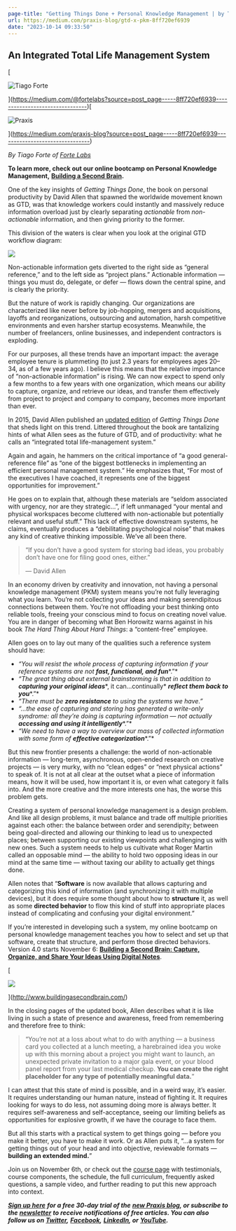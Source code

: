 ```yaml
---
page-title: "Getting Things Done + Personal Knowledge Management | by Tiago Forte | Praxis | Medium"
url: https://medium.com/praxis-blog/gtd-x-pkm-8ff720ef6939
date: "2023-10-14 09:33:50"
---
```

## An Integrated Total Life Management System

[

![Tiago Forte](https://miro.medium.com/v2/resize:fill:50:50/1*6Tx4X0congb4ypXcl5e9tA.jpeg)



](https://medium.com/@fortelabs?source=post_page-----8ff720ef6939--------------------------------)[

![Praxis](https://miro.medium.com/v2/resize:fill:27:27/1*GAQjD2kJeLu4rU2-WUvnJQ.png)



](https://medium.com/praxis-blog?source=post_page-----8ff720ef6939--------------------------------)

*By Tiago Forte of* [*Forte Labs*](http://fortelabs.co/)

**To learn more, check out our online bootcamp on Personal Knowledge Management,** [**Building a Second Brain**](http://www.buildingasecondbrain.com/)**.**

One of the key insights of *Getting Things Done*, the book on personal productivity by David Allen that spawned the worldwide movement known as GTD, was that knowledge workers could instantly and massively reduce information overload just by clearly separating *actionable* from *non-actionable* information, and then giving priority to the former.

This division of the waters is clear when you look at the original GTD workflow diagram:

![](https://miro.medium.com/v2/resize:fit:464/1*m_NoQzueT3sJRyFBrtz3sg.png)

Non-actionable information gets diverted to the right side as “general reference,” and to the left side as “project plans.” Actionable information — things you must do, delegate, or defer — flows down the central spine, and is clearly the priority.

But the nature of work is rapidly changing. Our organizations are characterized like never before by job-hopping, mergers and acquisitions, layoffs and reorganizations, outsourcing and automation, harsh competitive environments and even harsher startup ecosystems. Meanwhile, the number of freelancers, online businesses, and independent contractors is exploding.

For our purposes, all these trends have an important impact: the average employee tenure is plummeting (to just 2.3 years for employees ages 20–34, as of a few years ago). I believe this means that the relative importance of “non-actionable information” is rising. We can now expect to spend only a few months to a few years with one organization, which means our ability to capture, organize, and retrieve our ideas, and transfer them effectively from project to project and company to company, becomes more important than ever.

In 2015, David Allen published an [updated edition](https://www.amazon.com/dp/B00KWG9M2E/ref=dp-kindle-redirect?_encoding=UTF8&btkr=1) of *Getting Things Done* that sheds light on this trend. Littered throughout the book are tantalizing hints of what Allen sees as the future of GTD, and of productivity: what he calls an “integrated total life-management system.”

Again and again, he hammers on the critical importance of “a good general-reference file” as “one of the biggest bottlenecks in implementing an efficient personal management system.” He emphasizes that, “For most of the executives I have coached, it represents one of the biggest opportunities for improvement.”

He goes on to explain that, although these materials are “seldom associated with urgency, nor are they strategic…”, if left unmanaged “your mental and physical workspaces become cluttered with non-actionable but potentially relevant and useful stuff.” This lack of effective downstream systems, he claims, eventually produces a “debilitating psychological noise” that makes any kind of creative thinking impossible. We’ve all been there.

> “If you don’t have a good system for storing bad ideas, you probably don’t have one for filing good ones, either.”
> 
> — David Allen

In an economy driven by creativity and innovation, not having a personal knowledge management (PKM) system means you’re not fully leveraging what you learn. You’re not collecting your ideas and making serendipitous connections between them. You’re not offloading your best thinking onto reliable tools, freeing your conscious mind to focus on creating novel value. You are in danger of becoming what Ben Horowitz warns against in his book *The Hard Thing About Hard Things*: a “content-free” employee.

Allen goes on to lay out many of the qualities such a reference system should have:

-   *“You will resist the whole process of capturing information if your reference systems are not* ***fast, functional, and fun****.”*
-   *“The great thing about external brainstorming is that in addition to* ***capturing your original ideas****, it can…continually* ***reflect them back to you****.”*
-   *“There must be* ***zero resistance*** *to using the systems we have.”*
-   *“…the ease of capturing and storing has generated a write-only syndrome: all they’re doing is capturing information — not actually* ***accessing and using it intelligently****.”*
-   *“We need to have a way to overview our mass of collected information with some form of* ***effective categorization****.”*

But this new frontier presents a challenge: the world of non-actionable information — long-term, asynchronous, open-ended research on creative projects — is very murky, with no “clean edges” or “next physical actions” to speak of. It is not at all clear at the outset what a piece of information means, how it will be used, how important it is, or even what category it falls into. And the more creative and the more interests one has, the worse this problem gets.

Creating a system of personal knowledge management is a design problem. And like all design problems, it must balance and trade off multiple priorities against each other: the balance between order and serendipity; between being goal-directed and allowing our thinking to lead us to unexpected places; between supporting our existing viewpoints and challenging us with new ones. Such a system needs to help us cultivate what Roger Martin called an opposable mind — the ability to hold two opposing ideas in our mind at the same time — without taxing our ability to actually get things done.

Allen notes that “**Software** is now available that allows capturing and categorizing this kind of information (and synchronizing it with multiple devices), but it does require some thought about how to **structure** it, as well as some **directed behavior** to flow this kind of stuff into appropriate places instead of complicating and confusing your digital environment.”

If you’re interested in developing such a system, my online bootcamp on personal knowledge management teaches you how to select and set up that software, create that structure, and perform those directed behaviors. Version 4.0 starts November 6: [**Building a Second Brain: Capture, Organize, and Share Your Ideas Using Digital Notes**](http://www.buildingasecondbrain.com/).

[

![](https://miro.medium.com/v2/resize:fit:788/1*78rJKCQGrhT0wU_Cfzjd9g.jpeg)

](http://www.buildingasecondbrain.com/)

In the closing pages of the updated book, Allen describes what it is like living in such a state of presence and awareness, freed from remembering and therefore free to think:

> “You’re not at a loss about what to do with anything — a business card you collected at a lunch meeting, a harebrained idea you woke up with this morning about a project you might want to launch, an unexpected private invitation to a major gala event, or your blood panel report from your last medical checkup. **You can create the right placeholder for any type of potentially meaningful data.**”

I can attest that this state of mind is possible, and in a weird way, it’s easier. It requires understanding our human nature, instead of fighting it. It requires looking for ways to do less, not assuming doing more is always better. It requires self-awareness and self-acceptance, seeing our limiting beliefs as opportunities for explosive growth, if we have the courage to face them.

But all this starts with a practical system to get things going — before you make it better, you have to make it work. Or as Allen puts it, “…a system for getting things out of your head and into objective, reviewable formats — **building an extended mind.**”

Join us on November 6th, or check out the [course page](http://www.buildingasecondbrain.com/) with testimonials, course components, the schedule, the full curriculum, frequently asked questions, a sample video, and further reading to put this new approach into context.

[***Sign up here***](https://praxis.fortelabs.co/membership/) ***for a free 30-day trial of the*** [***new Praxis blog***](https://praxis.fortelabs.co/)***, or subscribe to the*** [***newsletter***](https://www.fortelabs.co/newsletter) ***to receive notifications of free articles. You can also follow us on*** [***Twitter***](https://twitter.com/fortelabs)***,*** [***Facebook***](https://www.facebook.com/fortelabs/)***,*** [***LinkedIn***](https://www.linkedin.com/in/tiagoforte/)***, or*** [***YouTube***](https://www.youtube.com/user/simulacrumsquared)***.***